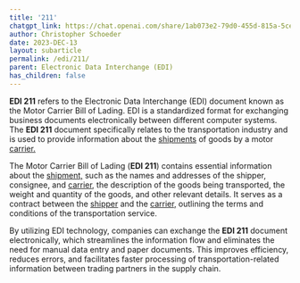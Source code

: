 ```yaml
---
title: '211'
chatgpt_link: https://chat.openai.com/share/1ab073e2-79d0-455d-815a-5ce71c1d30cb
author: Christopher Schoeder
date: 2023-DEC-13
layout: subarticle
permalink: /edi/211/
parent: Electronic Data Interchange (EDI)
has_children: false
---
```


**EDI 211** refers to the Electronic Data Interchange (EDI) document known as the Motor Carrier Bill of Lading. EDI is a standardized format for exchanging business documents electronically between different computer systems. The **EDI 211** document specifically relates to the transportation industry and is used to provide information about the <a href="/glossery/shipments">shipments</a> of goods by a motor <a href="/carriers">carrier.</a>

The Motor Carrier Bill of Lading (**EDI 211**) contains essential information about the <a href="/glossery/shipments">shipment,</a> such as the names and addresses of the shipper, consignee, and <a href="/carriers/">carrier,</a> the description of the goods being transported, the weight and quantity of the goods, and other relevant details. It serves as a contract between the <a href="/parties/shipper">shipper</a> and the <a href="/carriers/">carrier,</a> outlining the terms and conditions of the transportation service.

By utilizing EDI technology, companies can exchange the **EDI 211** document electronically, which streamlines the information flow and eliminates the need for manual data entry and paper documents. This improves efficiency, reduces errors, and facilitates faster processing of transportation-related information between trading partners in the supply chain.
